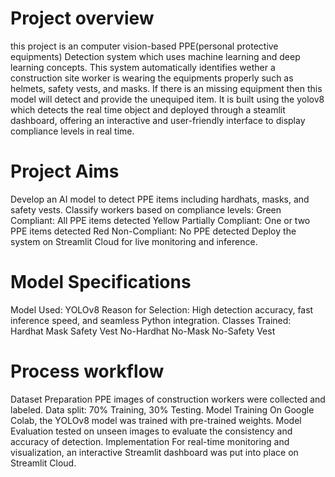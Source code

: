 # Project overview
this project is an computer vision-based PPE(personal protective equipments) Detection system which uses machine learning and deep learning concepts. 
This system automatically identifies wether a construction site worker is wearing the equipments properly such as helmets, safety vests, and masks.
If there is an missing equipment then this model will detect and provide the unequiped item.
It is built using the yolov8 which detects the real time object and deployed through a steamlit dashboard, offering an interactive and user-friendly interface to display compliance levels in real time.

# Project Aims
Develop an AI model to detect PPE items including hardhats, masks, and safety vests.
Classify workers based on compliance levels:
Green Compliant: All PPE items detected
Yellow Partially Compliant: One or two PPE items detected
Red Non-Compliant: No PPE detected
Deploy the system on Streamlit Cloud for live monitoring and inference.

# Model Specifications
Model Used: YOLOv8
Reason for Selection: High detection accuracy, fast inference speed, and seamless Python integration.
Classes Trained:
Hardhat
Mask
Safety Vest
No-Hardhat
No-Mask
No-Safety Vest

# Process workflow
Dataset Preparation
PPE images of construction workers were collected and labeled.
Data split: 70% Training, 30% Testing.
Model Training
On Google Colab, the YOLOv8 model was trained with pre-trained weights.
Model Evaluation
tested on unseen images to evaluate the consistency and accuracy of detection.
Implementation
For real-time monitoring and visualization, an interactive Streamlit dashboard was put into place on Streamlit Cloud.

#

